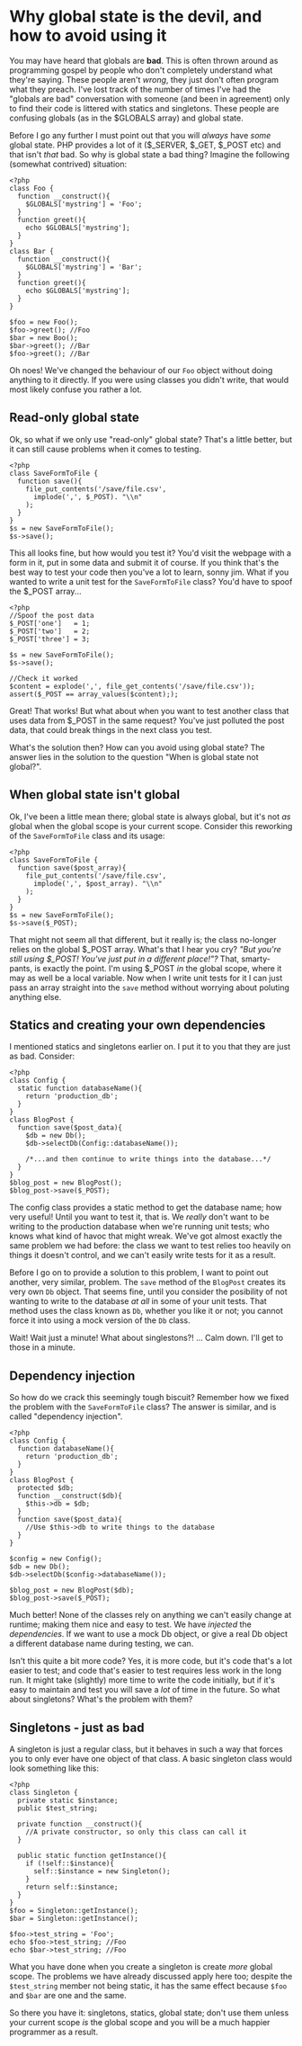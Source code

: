 # Why global state is the devil, and how to avoid using it

You may have heard that globals are **bad**. This is often thrown around as programming gospel by people who don't completely understand what they're saying. These people aren't *wrong*, they just don't often program what they preach. I've lost track of the number of times I've had the "globals are bad" conversation with someone (and been in agreement) only to find their code is littered with statics and singletons. These people are confusing globals (as in the $GLOBALS array) and global state.

Before I go any further I must point out that you will *always* have *some* global state. PHP provides a lot of it ($\_SERVER, $\_GET, $\_POST etc) and that isn't *that* bad. So why is global state a bad thing? Imagine the following (somewhat contrived) situation:

    <?php
    class Foo {
      function __construct(){
        $GLOBALS['mystring'] = 'Foo';
      }
      function greet(){
        echo $GLOBALS['mystring'];
      } 
    }
    class Bar {
      function __construct(){
        $GLOBALS['mystring'] = 'Bar';
      }
      function greet(){
        echo $GLOBALS['mystring'];
      }
    }

    $foo = new Foo();
    $foo->greet(); //Foo
    $bar = new Boo();
    $bar->greet(); //Bar
    $foo->greet(); //Bar

Oh noes! We've changed the behaviour of our `Foo` object without doing anything to it directly. If you were using classes you didn't write, that would most likely confuse you rather a lot. 

## Read-only global state
Ok, so what if we only use "read-only" global state? That's a little better, but it can still cause problems when it comes to testing.

    <?php
    class SaveFormToFile {
      function save(){
        file_put_contents('/save/file.csv',
          implode(',', $_POST). "\\n"
        ); 
      }
    }
    $s = new SaveFormToFile();
    $s->save();

This all looks fine, but how would you test it? You'd visit the webpage with a form in it, put in some data and submit it of course. If you think that's the best way to test your code then you've a lot to learn, sonny jim. What if you wanted to write a unit test for the `SaveFormToFile` class? You'd have to spoof the $\_POST array...

    <?php
    //Spoof the post data
    $_POST['one']   = 1;
    $_POST['two']   = 2;
    $_POST['three'] = 3;

    $s = new SaveFormToFile();
    $s->save();

    //Check it worked
    $content = explode(',', file_get_contents('/save/file.csv'));
    assert($_POST == array_values($content););

Great! That works! But what about when you want to test another class that uses data from $\_POST in the same request? You've just polluted the post data, that could break things in the next class you test.

What's the solution then? How can you avoid using global state? The answer lies in the solution to the question "When is global state not global?". 

## When global state isn't global
Ok, I've been a little mean there; global state is always global, but it's not *as* global when the global scope is your current scope. Consider this reworking of the `SaveFormToFile` class and its usage:

    <?php
    class SaveFormToFile {
      function save($post_array){
        file_put_contents('/save/file.csv',
          implode(',', $post_array). "\\n"
        ); 
      }
    }
    $s = new SaveFormToFile();
    $s->save($_POST);

That might not seem all that different, but it really is; the class no-longer relies on the global $\_POST array. What's that I hear you cry? *"But you're still using $\_POST! You've just put in a different place!"?* That, smarty-pants, is exactly the point. I'm using $\_POST *in* the global scope, where it may as well be a local variable. Now when I write unit tests for it I can just pass an array straight into the `save` method without worrying about poluting anything else.

## Statics and creating your own dependencies
I mentioned statics and singletons earlier on. I put it to you that they are just as bad. Consider:

    <?php
    class Config {
      static function databaseName(){
        return 'production_db';
      }
    }
    class BlogPost {
      function save($post_data){
        $db = new Db(); 
        $db->selectDb(Config::databaseName());

        /*...and then continue to write things into the database...*/
      }
    }
    $blog_post = new BlogPost();
    $blog_post->save($_POST);

The config class provides a static method to get the database name; how very useful! Until you want to test it, that is. We *really* don't want to be writing to the production database when we're running unit tests; who knows what kind of havoc that might wreak. We've got almost exactly the same problem we had before: the class we want to test relies too heavily on things it doesn't control, and we can't easily write tests for it as a result.

Before I go on to provide a solution to this problem, I want to point out another, very similar, problem. The `save` method of the `BlogPost` creates its very own `Db` object. That seems fine, until you consider the posibility of not wanting to write to the database *at all* in some of your unit tests. That method uses the class known as `Db`, whether you like it or not; you cannot force it into using a mock version of the `Db` class.

Wait! Wait just a minute! What about singlestons?! ... Calm down. I'll get to those in a minute. 

## Dependency injection
So how do we crack this seemingly tough biscuit? Remember how we fixed the problem with the `SaveFormToFile` class? The answer is similar, and is called "dependency injection".

    <?php
    class Config {
      function databaseName(){
        return 'production_db';
      }
    }
    class BlogPost {
      protected $db;
      function __construct($db){
        $this->db = $db;
      }
      function save($post_data){
        //Use $this->db to write things to the database    
      }
    }

    $config = new Config();
    $db = new Db();
    $db->selectDb($config->databaseName());

    $blog_post = new BlogPost($db);
    $blog_post->save($_POST);

Much better! None of the classes rely on anything we can't easily change at runtime; making them nice and easy to test. We have *injected* the *dependencies*. If we want to use a mock Db object, or give a real Db object a different database name during testing, we can.

Isn't this quite a bit more code? Yes, it is more code, but it's code that's a lot easier to test; and code that's easier to test requires less work in the long run. It might take (slightly) more time to write the code initially, but if it's easy to maintain and test you will save a *lot* of time in the future. So what about singletons? What's the problem with them?

## Singletons - just as bad
A singleton is just a regular class, but it behaves in such a way that forces you to only ever have one object of that class. A basic singleton class would look something like this:

    <?php
    class Singleton {
      private static $instance;
      public $test_string;

      private function __construct(){
        //A private constructor, so only this class can call it
      }

      public static function getInstance(){
        if (!self::$instance){
          self::$instance = new Singleton();
        }
        return self::$instance;
      }
    }
    $foo = Singleton::getInstance();
    $bar = Singleton::getInstance();

    $foo->test_string = 'Foo';
    echo $foo->test_string; //Foo
    echo $bar->test_string; //Foo

What you have done when you create a singleton is create *more* global scope. The problems we have already discussed apply here too; despite the `$test_string` member not being static, it has the same effect because `$foo` and `$bar` are one and the same. 

So there you have it: singletons, statics, global state; don't use them unless your current scope *is* the global scope and you will be a much happier programmer as a result.
